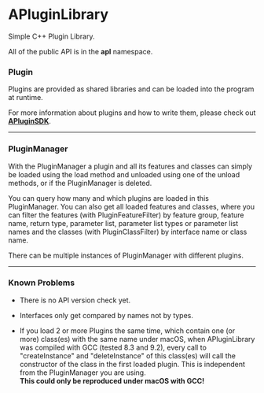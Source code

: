 # APluginLibrary
Simple C++ Plugin Library.

All of the public API is in the **apl** namespace.

### <a name="Plugin">Plugin</a>
Plugins are provided as shared libraries and can be loaded into the program at runtime.

For more information about plugins and how to write them, please check out
**[APluginSDK](https://github.com/Alex2804/APluginSDK)**.

---
### <a name="PluginManager">PluginManager</a>
With the PluginManager a plugin and all its features and classes can simply be loaded using the load method and
unloaded using one of the unload methods, or if the PluginManager is deleted.

You can query how many and which plugins are loaded in this PluginManager.
You can also get all loaded features and classes, where you can filter the features (with PluginFeatureFilter)
by feature group, feature name, return type, parameter list, parameter list types or parameter list names
and the classes (with PluginClassFilter) by interface name or class name.

There can be multiple instances of PluginManager with different plugins.

---
### <a name="Known_Problems">Known Problems</a>

- There is no API version check yet.

- Interfaces only get compared by names not by types.

- If you load 2 or more Plugins the same time, which contain one (or more) class(es) with the same name under macOS, when
  APluginLibrary was compiled with GCC (tested 8.3 and 9.2), every call to "createInstance" and "deleteInstance"
  of this class(es) will call the constructor of the class in the first loaded plugin. This is independent from the
  PluginManager you are using.  
  **This could only be reproduced under macOS with GCC!**
